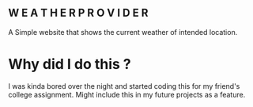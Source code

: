 ## W E A T H E R   P R O V I D E R

A Simple website that shows the current weather of intended location.

# Why did I do this ?

I was kinda bored over the night and started coding this for my friend's college assignment. Might include this in my future projects as a feature.
